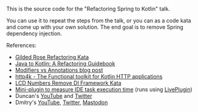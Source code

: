 This is the source code for the "Refactoring Spring to Kotlin" talk.

You can use it to repeat the steps from the talk, or you can as a code kata and come up with your own solution.
The end goal is to remove Spring dependency injection. 

References:
 - [Gilded Rose Refactoring Kata](https://github.com/emilybache/GildedRose-Refactoring-Kata)
 - [Java to Kotlin: A Refactoring Guidebook](https://java-to-kotlin.dev)
 - [Modifiers vs Annotations blog post](https://blog.jetbrains.com/kotlin/2015/08/modifiers-vs-annotations)
 - [http4k - The Functional toolkit for Kotlin HTTP applications](https://www.http4k.org)
 - [LCD Numbers Remove DI Framework Kata](https://github.com/codecop/LCD-Numbers-DI-Framework-Kata)  
 - [Mini-plugin to measure IDE task execution time](https://github.com/dkandalov/gilded-rose-service/blob/trunk/.live-plugins/actions/plugin.kts#L54) (runs using [LivePlugin](https://github.com/dkandalov/live-plugin))
 - Duncan's [YouTube](https://www.youtube.com/c/DuncanMcGregors) and [Twitter](https://twitter.com/duncanmcg)
 - Dmitry's [YouTube](https://www.youtube.com/c/DmitryKandalov), [Twitter](https://twitter.com/dmitrykandalov), [Mastodon](https://mastodon.social/@dkandalov)
